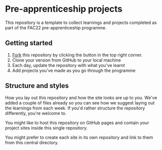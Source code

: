 # Pre-apprenticeship projects

This repository is a template to collect learnings and projects completed as part of the FAC22 pre-apprenticeship programme.

## Getting started

1. [Fork](https://docs.github.com/en/github/getting-started-with-github/quickstart/fork-a-repo) this repository by clicking the button in the top right corner.
1. Clone your version from GitHub to your local machine
1. Each day, update the repository with what you've learnt
1. Add projects you've made as you go through the programme

## Structure and styles

How you lay out this repository and how the site looks are up to you. We've added a couple of files already so you can see how we suggest laying out the learnings from each week. If you'd rather structure the repository differently, you're welcome to.

You might like to host this repository on GitHub pages and contain your project sites inside this single repository.

You might prefer to create each site in its own repository and link to them from this central directory.
